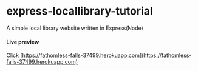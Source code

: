 # express-locallibrary-tutorial

A simple local library website written in Express(Node)

#### Live preview

Click [https://fathomless-falls-37499.herokuapp.com](https://fathomless-falls-37499.herokuapp.com)
